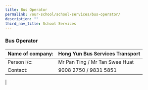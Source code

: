 ```yaml
---
title: Bus Operator
permalink: /our-school/school-services/bus-operator/
description: ""
third_nav_title: School Services
---
```

### **Bus Operator**

| Name of company: | Hong Yun Bus Services Transport |
|---|---|
| Person i/c: | Mr Pan Ting / Mr Tan Swee Huat |
| Contact: | 9008 2750 / 9831 5851 |
|